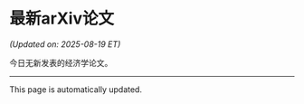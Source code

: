 # 最新arXiv论文

<!-- ARXIV_PAPERS_START -->
*(Updated on: 2025-08-19 ET)*

今日无新发表的经济学论文。
<!-- ARXIV_PAPERS_END -->

---
This page is automatically updated.
